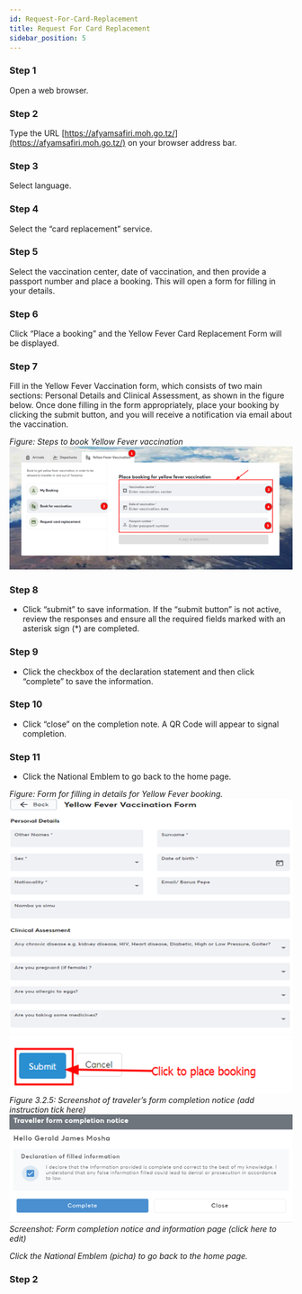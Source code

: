 ```yaml
---
id: Request-For-Card-Replacement 
title: Request For Card Replacement
sidebar_position: 5
---
```


### Step 1
Open a web browser.

### Step 2
Type the URL [https://afyamsafiri.moh.go.tz/](https://afyamsafiri.moh.go.tz/) on your browser address bar.

### Step 3
Select language.

### Step 4
Select the “card replacement” service.

### Step 5
Select the vaccination center, date of vaccination, and then provide a passport number and place a booking. This will open a form for filling in your details.

### Step 6
Click “Place a booking” and the Yellow Fever Card Replacement Form will be displayed.

### Step 7
Fill in the Yellow Fever Vaccination form, which consists of two main sections: Personal Details and Clinical Assessment, as shown in the figure below. Once done filling in the form appropriately, place your booking by clicking the submit button, and you will receive a notification via email about the vaccination.

_Figure: Steps to book Yellow Fever vaccination_
![alt text](<../../static/img/steps to book.png>)

### Step 8
- Click “submit” to save information. If the “submit button” is not active, review the responses and ensure all the required fields marked with an asterisk sign (*) are completed.

### Step 9
- Click the checkbox of the declaration statement and then click “complete” to save the information.

### Step 10
- Click “close” on the completion note. A QR Code will appear to signal completion.

### Step 11
- Click the National Emblem to go back to the home page.

_Figure: Form for filling in details for Yellow Fever booking._
![alt text](<../../static/img/form for filling in details.png>)
![alt text](<../../static/img/figure 2.png>)
_Figure 3.2.5: Screenshot of traveler’s form completion notice (add instruction tick here)_
![alt text](<../../static/img/completion notice.png>)
_Screenshot: Form completion notice and information page (click here to edit)_

_Click the National Emblem (picha) to go back to the home page._

### Step 2